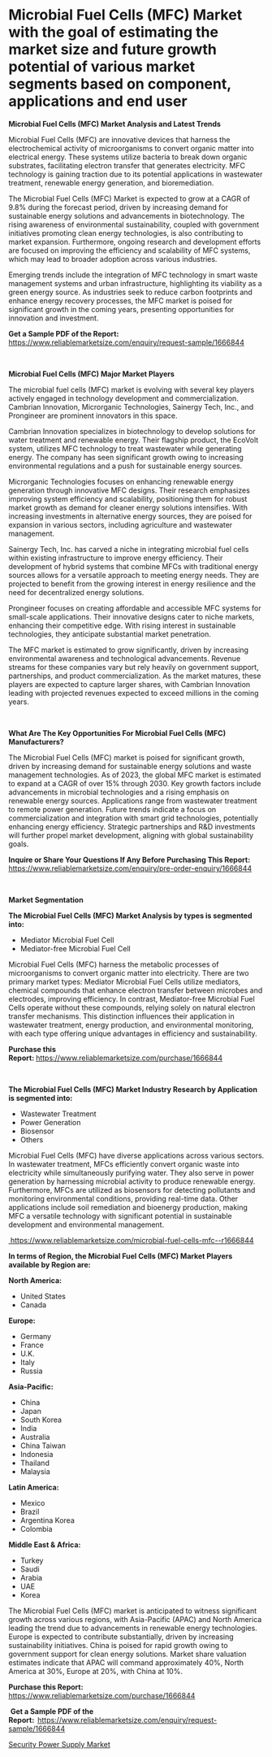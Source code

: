 <p><h1>Microbial Fuel Cells (MFC) Market with the goal of estimating the market size and future growth potential of various market segments based on component, applications and end user</h1></p><p><strong>Microbial Fuel Cells (MFC) Market Analysis and Latest Trends</strong></p>
<p><p>Microbial Fuel Cells (MFC) are innovative devices that harness the electrochemical activity of microorganisms to convert organic matter into electrical energy. These systems utilize bacteria to break down organic substrates, facilitating electron transfer that generates electricity. MFC technology is gaining traction due to its potential applications in wastewater treatment, renewable energy generation, and bioremediation.</p><p>The Microbial Fuel Cells (MFC) Market is expected to grow at a CAGR of 9.8% during the forecast period, driven by increasing demand for sustainable energy solutions and advancements in biotechnology. The rising awareness of environmental sustainability, coupled with government initiatives promoting clean energy technologies, is also contributing to market expansion. Furthermore, ongoing research and development efforts are focused on improving the efficiency and scalability of MFC systems, which may lead to broader adoption across various industries.</p><p>Emerging trends include the integration of MFC technology in smart waste management systems and urban infrastructure, highlighting its viability as a green energy source. As industries seek to reduce carbon footprints and enhance energy recovery processes, the MFC market is poised for significant growth in the coming years, presenting opportunities for innovation and investment.</p></p>
<p><strong>Get a Sample PDF of the Report:&nbsp;</strong> <a href="https://www.reliablemarketsize.com/enquiry/request-sample/1666844?utm_campaign=2293&utm_medium=2&utm_source=Github&utm_content=ia&utm_term=13022025&utm_id=microbial-fuel-cells-mfc">https://www.reliablemarketsize.com/enquiry/request-sample/1666844</a></p>
<p>&nbsp;</p>
<p><strong>Microbial Fuel Cells (MFC) Major Market Players</strong></p>
<p><p>The microbial fuel cells (MFC) market is evolving with several key players actively engaged in technology development and commercialization. Cambrian Innovation, Microrganic Technologies, Sainergy Tech, Inc., and Prongineer are prominent innovators in this space.</p><p>Cambrian Innovation specializes in biotechnology to develop solutions for water treatment and renewable energy. Their flagship product, the EcoVolt system, utilizes MFC technology to treat wastewater while generating energy. The company has seen significant growth owing to increasing environmental regulations and a push for sustainable energy sources.</p><p>Microrganic Technologies focuses on enhancing renewable energy generation through innovative MFC designs. Their research emphasizes improving system efficiency and scalability, positioning them for robust market growth as demand for cleaner energy solutions intensifies. With increasing investments in alternative energy sources, they are poised for expansion in various sectors, including agriculture and wastewater management.</p><p>Sainergy Tech, Inc. has carved a niche in integrating microbial fuel cells within existing infrastructure to improve energy efficiency. Their development of hybrid systems that combine MFCs with traditional energy sources allows for a versatile approach to meeting energy needs. They are projected to benefit from the growing interest in energy resilience and the need for decentralized energy solutions.</p><p>Prongineer focuses on creating affordable and accessible MFC systems for small-scale applications. Their innovative designs cater to niche markets, enhancing their competitive edge. With rising interest in sustainable technologies, they anticipate substantial market penetration.</p><p>The MFC market is estimated to grow significantly, driven by increasing environmental awareness and technological advancements. Revenue streams for these companies vary but rely heavily on government support, partnerships, and product commercialization. As the market matures, these players are expected to capture larger shares, with Cambrian Innovation leading with projected revenues expected to exceed millions in the coming years.</p></p>
<p>&nbsp;</p>
<p><strong>What Are The Key Opportunities For Microbial Fuel Cells (MFC) Manufacturers?</strong></p>
<p><p>The Microbial Fuel Cells (MFC) market is poised for significant growth, driven by increasing demand for sustainable energy solutions and waste management technologies. As of 2023, the global MFC market is estimated to expand at a CAGR of over 15% through 2030. Key growth factors include advancements in microbial technologies and a rising emphasis on renewable energy sources. Applications range from wastewater treatment to remote power generation. Future trends indicate a focus on commercialization and integration with smart grid technologies, potentially enhancing energy efficiency. Strategic partnerships and R&D investments will further propel market development, aligning with global sustainability goals.</p></p>
<p><strong>Inquire or Share Your Questions If Any Before Purchasing This Report:</strong> <a href="https://www.reliablemarketsize.com/enquiry/pre-order-enquiry/1666844?utm_campaign=2293&utm_medium=2&utm_source=Github&utm_content=ia&utm_term=13022025&utm_id=microbial-fuel-cells-mfc">https://www.reliablemarketsize.com/enquiry/pre-order-enquiry/1666844</a></p>
<p>&nbsp;</p>
<p><strong>Market Segmentation</strong></p>
<p><strong>The Microbial Fuel Cells (MFC) Market Analysis by types is segmented into:</strong></p>
<p><ul><li>Mediator Microbial Fuel Cell</li><li>Mediator-free Microbial Fuel Cell</li></ul></p>
<p><p>Microbial Fuel Cells (MFC) harness the metabolic processes of microorganisms to convert organic matter into electricity. There are two primary market types: Mediator Microbial Fuel Cells utilize mediators, chemical compounds that enhance electron transfer between microbes and electrodes, improving efficiency. In contrast, Mediator-free Microbial Fuel Cells operate without these compounds, relying solely on natural electron transfer mechanisms. This distinction influences their application in wastewater treatment, energy production, and environmental monitoring, with each type offering unique advantages in efficiency and sustainability.</p></p>
<p><strong>Purchase this Report:&nbsp;</strong><a href="https://www.reliablemarketsize.com/purchase/1666844?utm_campaign=2293&utm_medium=2&utm_source=Github&utm_content=ia&utm_term=13022025&utm_id=microbial-fuel-cells-mfc">https://www.reliablemarketsize.com/purchase/1666844</a></p>
<p>&nbsp;</p>
<p><strong>The Microbial Fuel Cells (MFC) Market Industry Research by Application is segmented into:</strong></p>
<p><ul><li>Wastewater Treatment</li><li>Power Generation</li><li>Biosensor</li><li>Others</li></ul></p>
<p><p>Microbial Fuel Cells (MFC) have diverse applications across various sectors. In wastewater treatment, MFCs efficiently convert organic waste into electricity while simultaneously purifying water. They also serve in power generation by harnessing microbial activity to produce renewable energy. Furthermore, MFCs are utilized as biosensors for detecting pollutants and monitoring environmental conditions, providing real-time data. Other applications include soil remediation and bioenergy production, making MFC a versatile technology with significant potential in sustainable development and environmental management.</p></p>
<p><a href="https://www.reliablemarketsize.com/microbial-fuel-cells-mfc--r1666844?utm_campaign=2293&utm_medium=2&utm_source=Github&utm_content=ia&utm_term=13022025&utm_id=microbial-fuel-cells-mfc">&nbsp;https://www.reliablemarketsize.com/microbial-fuel-cells-mfc--r1666844</a></p>
<p><strong>In terms of Region, the Microbial Fuel Cells (MFC) Market Players available by Region are:</strong></p>
<p>
    <p> <strong> North America: </strong>
        <ul>
            <li>United States</li>
            <li>Canada</li>
        </ul>
        </p> 
    <p> <strong> Europe: </strong>
        <ul>
            <li>Germany</li>
            <li>France</li>
            <li>U.K.</li>
            <li>Italy</li>
            <li>Russia</li>
        </ul>
        </p> 
    <p> <strong> Asia-Pacific: </strong>
        <ul>
            <li>China</li>
            <li>Japan</li>
            <li>South Korea</li>
            <li>India</li>
            <li>Australia</li>
            <li>China Taiwan</li>
            <li>Indonesia</li>
            <li>Thailand</li>
            <li>Malaysia</li>
        </ul>
        </p> 
    <p> <strong> Latin America: </strong>
        <ul>
            <li>Mexico</li>
            <li>Brazil</li>
            <li>Argentina Korea</li>
            <li>Colombia</li>
        </ul>
        </p> 
    <p> <strong> Middle East & Africa: </strong>
        <ul>
            <li>Turkey</li>
            <li>Saudi</li>
            <li>Arabia</li>
            <li>UAE</li>
            <li>Korea</li>
        </ul>
    </p>
    </p>
<p><p>The Microbial Fuel Cells (MFC) market is anticipated to witness significant growth across various regions, with Asia-Pacific (APAC) and North America leading the trend due to advancements in renewable energy technologies. Europe is expected to contribute substantially, driven by increasing sustainability initiatives. China is poised for rapid growth owing to government support for clean energy solutions. Market share valuation estimates indicate that APAC will command approximately 40%, North America at 30%, Europe at 20%, with China at 10%.</p></p>
<p><strong>Purchase this Report: </strong><a href="https://www.reliablemarketsize.com/purchase/1666844?utm_campaign=2293&utm_medium=2&utm_source=Github&utm_content=ia&utm_term=13022025&utm_id=microbial-fuel-cells-mfc">https://www.reliablemarketsize.com/purchase/1666844</a></p>
<p>&nbsp;<strong>Get a Sample PDF of the Report:&nbsp;&nbsp;</strong><a href="https://www.reliablemarketsize.com/enquiry/request-sample/1666844?utm_campaign=2293&utm_medium=2&utm_source=Github&utm_content=ia&utm_term=13022025&utm_id=microbial-fuel-cells-mfc">https://www.reliablemarketsize.com/enquiry/request-sample/1666844</a></p>
<p><strong></strong></p>
<p><p><a href="https://github.com/bensemilia864/Market-Research-Report-List-1/blob/main/security-power-supply-market.md?utm_campaign=2293&utm_medium=2&utm_source=Github&utm_content=ia&utm_term=13022025&utm_id=microbial-fuel-cells-mfc">Security Power Supply Market</a></p></p>